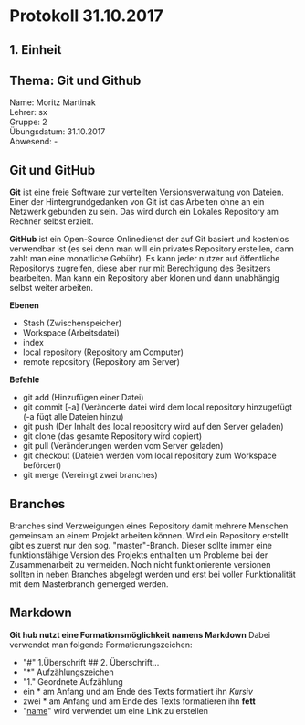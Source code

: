 # Protokoll 31.10.2017  

## 1. Einheit  

## Thema: Git und Github

Name: Moritz Martinak  
Lehrer: sx  
Gruppe: 2  
Übungsdatum: 31.10.2017  
Abwesend: -  

## Git und GitHub  

**Git** ist eine freie Software zur verteilten Versionsverwaltung von Dateien.
Einer der Hintergrundgedanken von Git ist das Arbeiten ohne an ein Netzwerk gebunden zu sein. Das wird durch ein Lokales
Repository am Rechner selbst erzielt.

**GitHub** ist ein Open-Source Onlinedienst der auf Git basiert und kostenlos verwendbar ist (es sei denn man will ein privates Repository erstellen, dann zahlt man eine monatliche Gebühr). Es kann jeder nutzer auf öffentliche Repositorys zugreifen, diese aber nur mit Berechtigung des Besitzers bearbeiten. Man kann ein Repository aber klonen und dann unabhängig selbst weiter arbeiten.

**Ebenen**

* Stash (Zwischenspeicher)
* Workspace (Arbeitsdatei)
* index 
* local repository (Repository am Computer)
* remote repository (Repository am Server)

**Befehle**

* git add (Hinzufügen einer Datei)
* git commit [-a] (Veränderte datei wird dem local repository hinzugefügt (-a fügt alle Dateien hinzu)
* git push (Der Inhalt des local repository wird auf den Server geladen)
* git clone (das gesamte Repository wird copiert)
* git pull (Veränderungen werden vom Server geladen)
* git checkout (Dateien werden vom local repository zum Workspace befördert)
* git merge (Vereinigt zwei branches)

## Branches

Branches sind Verzweigungen eines Repository damit mehrere Menschen gemeinsam an einem Projekt arbeiten können. Wird ein Repository erstellt gibt es zuerst nur den sog. "master"-Branch. Dieser sollte immer eine funktionsfähige Version des Projekts enthallten um Probleme bei der Zusammenarbeit zu vermeiden. Noch nicht funktionierente versionen sollten in neben Branches abgelegt werden und erst bei voller Funktionalität mit dem Masterbranch gemerged werden.

## Markdown

**Git hub nutzt eine Formationsmöglichkeit namens Markdown**
Dabei verwendet man folgende Formatierungszeichen:

* "#" 1.Überschrift ## 2. Überschrift...
* "*" Aufzählungszeichen
* "1." Geordnete Aufzählung
* ein * am Anfang und am Ende des Texts formatiert ihn *Kursiv*
* zwei * am Anfang und am Ende des Texts formatieren ihn **fett**
* "[name](link)" wird verwendet um eine Link zu erstellen
